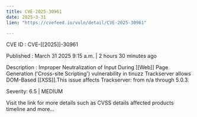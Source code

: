 ```yaml
---
title: CVE-2025-30961
date: 2025-3-31
lien: "https://cvefeed.io/vuln/detail/CVE-2025-30961"

---
```


CVE ID : CVE-[[2025]]-30961
 
Published :  March 31
2025
9:15 a.m. | 2 hours
30 minutes ago
 
Description : Improper Neutralization of Input During  [[Web]] Page Generation ('Cross-site Scripting') vulnerability in tinuzz Trackserver allows DOM-Based  [[XSS]].This issue affects Trackserver: from n/a through 5.0.3.
 
Severity: 6.5 | MEDIUM
 
Visit the link for more details
such as CVSS details
affected products
timeline
and more...
